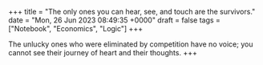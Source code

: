 +++ 
title = "The only ones you can hear, see, and touch are the survivors."
date = "Mon, 26 Jun 2023 08:49:35 +0000"
draft = false
tags = ["Notebook", "Economics", "Logic"]
+++

The unlucky ones who were eliminated by competition have no voice; you cannot see their journey of heart and their thoughts.
+++
